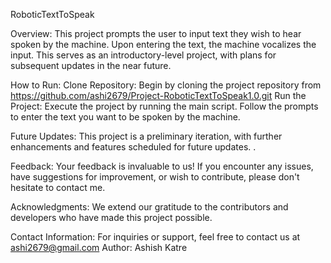
RoboticTextToSpeak

Overview:
This project prompts the user to input text they wish to hear spoken by the machine. Upon entering the text, 
the machine vocalizes the input. This serves as an introductory-level project, 
with plans for subsequent updates in the near future.

How to Run:
Clone Repository: Begin by cloning the project repository from https://github.com/ashi2679/Project-RoboticTextToSpeak1.0.git
Run the Project: Execute the project by running the main script. Follow the prompts to enter the text you want to be spoken by the machine.

Future Updates:
This project is a preliminary iteration, with further enhancements and features scheduled for future updates. .

Feedback:
Your feedback is invaluable to us! If you encounter any issues, have suggestions for improvement, or wish to contribute, please don't hesitate to contact me.

Acknowledgments:
We extend our gratitude to the contributors and developers who have made this project possible.

Contact Information:
For inquiries or support, feel free to contact us at ashi2679@gmail.com
Author: Ashish Katre
